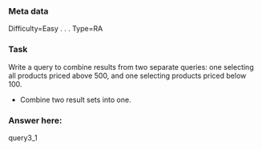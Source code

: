 ### Meta data <!--Please dont edit these fields-->
Difficulty=Easy
.
.
.
Type=RA <!--Either RA (Relational Algebra) or TXT (text)-->

### Task
Write a query to combine results from two separate queries: one selecting all products priced above 500, and one selecting products priced below 100.
- Combine two result sets into one.

### Answer here:
query3_1